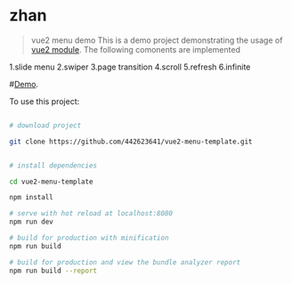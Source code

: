 # zhan

> vue2 menu demo
This is a demo project demonstrating the usage of [vue2 module](https://cn.vuejs.org/).
The following comonents are implemented

1.slide menu
2.swiper
3.page transition
4.scroll
5.refresh
6.infinite

#[Demo](http://139.196.8.187/zhan).

To use this project:
``` bash

# download project

git clone https://github.com/442623641/vue2-menu-template.git


# install dependencies

cd vue2-menu-template

npm install

# serve with hot reload at localhost:8080
npm run dev

# build for production with minification
npm run build

# build for production and view the bundle analyzer report
npm run build --report
```


